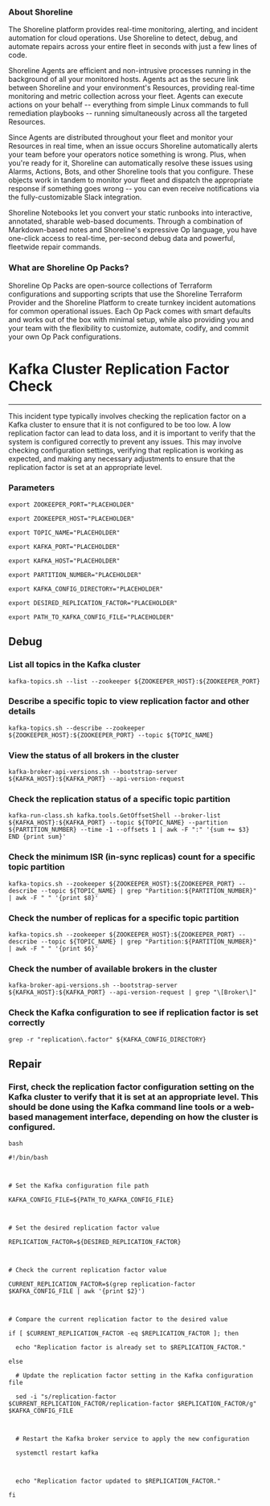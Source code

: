 
### About Shoreline
The Shoreline platform provides real-time monitoring, alerting, and incident automation for cloud operations. Use Shoreline to detect, debug, and automate repairs across your entire fleet in seconds with just a few lines of code.

Shoreline Agents are efficient and non-intrusive processes running in the background of all your monitored hosts. Agents act as the secure link between Shoreline and your environment's Resources, providing real-time monitoring and metric collection across your fleet. Agents can execute actions on your behalf -- everything from simple Linux commands to full remediation playbooks -- running simultaneously across all the targeted Resources.

Since Agents are distributed throughout your fleet and monitor your Resources in real time, when an issue occurs Shoreline automatically alerts your team before your operators notice something is wrong. Plus, when you're ready for it, Shoreline can automatically resolve these issues using Alarms, Actions, Bots, and other Shoreline tools that you configure. These objects work in tandem to monitor your fleet and dispatch the appropriate response if something goes wrong -- you can even receive notifications via the fully-customizable Slack integration.

Shoreline Notebooks let you convert your static runbooks into interactive, annotated, sharable web-based documents. Through a combination of Markdown-based notes and Shoreline's expressive Op language, you have one-click access to real-time, per-second debug data and powerful, fleetwide repair commands.

### What are Shoreline Op Packs?
Shoreline Op Packs are open-source collections of Terraform configurations and supporting scripts that use the Shoreline Terraform Provider and the Shoreline Platform to create turnkey incident automations for common operational issues. Each Op Pack comes with smart defaults and works out of the box with minimal setup, while also providing you and your team with the flexibility to customize, automate, codify, and commit your own Op Pack configurations.

# Kafka Cluster Replication Factor Check
---

This incident type typically involves checking the replication factor on a Kafka cluster to ensure that it is not configured to be too low. A low replication factor can lead to data loss, and it is important to verify that the system is configured correctly to prevent any issues. This may involve checking configuration settings, verifying that replication is working as expected, and making any necessary adjustments to ensure that the replication factor is set at an appropriate level.

### Parameters
```shell
export ZOOKEEPER_PORT="PLACEHOLDER"

export ZOOKEEPER_HOST="PLACEHOLDER"

export TOPIC_NAME="PLACEHOLDER"

export KAFKA_PORT="PLACEHOLDER"

export KAFKA_HOST="PLACEHOLDER"

export PARTITION_NUMBER="PLACEHOLDER"

export KAFKA_CONFIG_DIRECTORY="PLACEHOLDER"

export DESIRED_REPLICATION_FACTOR="PLACEHOLDER"

export PATH_TO_KAFKA_CONFIG_FILE="PLACEHOLDER"
```

## Debug

### List all topics in the Kafka cluster
```shell
kafka-topics.sh --list --zookeeper ${ZOOKEEPER_HOST}:${ZOOKEEPER_PORT}
```

### Describe a specific topic to view replication factor and other details
```shell
kafka-topics.sh --describe --zookeeper ${ZOOKEEPER_HOST}:${ZOOKEEPER_PORT} --topic ${TOPIC_NAME}
```

### View the status of all brokers in the cluster
```shell
kafka-broker-api-versions.sh --bootstrap-server ${KAFKA_HOST}:${KAFKA_PORT} --api-version-request
```

### Check the replication status of a specific topic partition
```shell
kafka-run-class.sh kafka.tools.GetOffsetShell --broker-list ${KAFKA_HOST}:${KAFKA_PORT} --topic ${TOPIC_NAME} --partition ${PARTITION_NUMBER} --time -1 --offsets 1 | awk -F ":" '{sum += $3} END {print sum}'
```

### Check the minimum ISR (in-sync replicas) count for a specific topic partition
```shell
kafka-topics.sh --zookeeper ${ZOOKEEPER_HOST}:${ZOOKEEPER_PORT} --describe --topic ${TOPIC_NAME} | grep "Partition:${PARTITION_NUMBER}" | awk -F " " '{print $8}'
```

### Check the number of replicas for a specific topic partition
```shell
kafka-topics.sh --zookeeper ${ZOOKEEPER_HOST}:${ZOOKEEPER_PORT} --describe --topic ${TOPIC_NAME} | grep "Partition:${PARTITION_NUMBER}" | awk -F " " '{print $6}'
```

### Check the number of available brokers in the cluster
```shell
kafka-broker-api-versions.sh --bootstrap-server ${KAFKA_HOST}:${KAFKA_PORT} --api-version-request | grep "\[Broker\]"
```

### Check the Kafka configuration to see if replication factor is set correctly
```shell
grep -r "replication\.factor" ${KAFKA_CONFIG_DIRECTORY}
```

## Repair

### First, check the replication factor configuration setting on the Kafka cluster to verify that it is set at an appropriate level. This should be done using the Kafka command line tools or a web-based management interface, depending on how the cluster is configured.
```shell
bash

#!/bin/bash



# Set the Kafka configuration file path

KAFKA_CONFIG_FILE=${PATH_TO_KAFKA_CONFIG_FILE}



# Set the desired replication factor value

REPLICATION_FACTOR=${DESIRED_REPLICATION_FACTOR}



# Check the current replication factor value

CURRENT_REPLICATION_FACTOR=$(grep replication-factor $KAFKA_CONFIG_FILE | awk '{print $2}')



# Compare the current replication factor to the desired value

if [ $CURRENT_REPLICATION_FACTOR -eq $REPLICATION_FACTOR ]; then

  echo "Replication factor is already set to $REPLICATION_FACTOR."

else

  # Update the replication factor setting in the Kafka configuration file

  sed -i "s/replication-factor $CURRENT_REPLICATION_FACTOR/replication-factor $REPLICATION_FACTOR/g" $KAFKA_CONFIG_FILE

  

  # Restart the Kafka broker service to apply the new configuration

  systemctl restart kafka

  

  echo "Replication factor updated to $REPLICATION_FACTOR."

fi


```